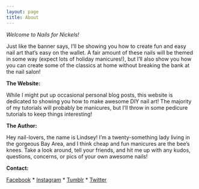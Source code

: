 ```yaml
---
layout: page
title: About
---
```


*Welcome to Nails for Nickels!*

Just like the banner says, I’ll be showing you how to create fun and easy nail art that’s easy on the wallet. A fair amount of these nails will be themed in some way (expect lots of holiday manicures!), but I’ll also show you how you can create some of the classics at home without breaking the bank at the nail salon!

**The Website:**

While I might put up occasional personal blog posts, this website is dedicated to showing you how to make awesome DIY nail art! The majority of my tutorials will probably be manicures, but I’ll throw in some pedicure tutorials to keep things interesting!

 

**The Author:**

Hey nail-lovers, the name is Lindsey! I’m a twenty-something lady living in the gorgeous Bay Area, and I think cheap and fun manicures are the bee’s knees. Take a look around, tell your friends, and hit me up with any kudos, questions, concerns, or pics of your own awesome nails!

**Contact:**

[Facebook](https://www.facebook.com/nailsfornickels) * 
[Instagram](https://www.instagram.com/thedragonbabe/) * 
[Tumblr](http://nailsfornickels.tumblr.com) * 
[Twitter](https://twitter.com/TheDragonBabe)

